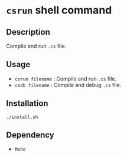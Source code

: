 # `csrun` shell command

## Description
Compile and run `.cs` file.

## Usage
* `csrun filename` : Compile and run `.cs` file.
* `csdb filename` : Compile and debug `.cs` file.

## Installation
`./install.sh`

## Dependency
* `Mono`
